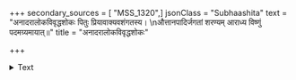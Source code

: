 +++
secondary_sources = [ "MSS_1320",]
jsonClass = "Subhaashita"
text = "अनादरालोकविवृद्धशोकः पितुः प्रियावाक्यवशंगतस्य।  \nऔत्तानपादिर्जगतां शरण्यम् आराध्य विष्णुं पदमग्र्यमायात्॥"
title = "अनादरालोकविवृद्धशोकः"

+++

<details><summary>Text</summary>

अनादरालोकविवृद्धशोकः पितुः प्रियावाक्यवशंगतस्य।  
औत्तानपादिर्जगतां शरण्यम् आराध्य विष्णुं पदमग्र्यमायात्॥
</details>
